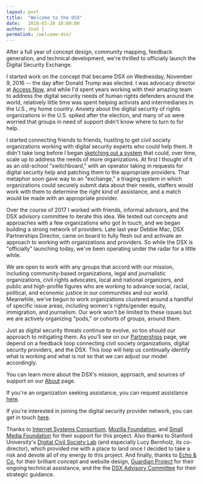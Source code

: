 ```yaml
---
layout: post
title:  "Welcome to the DSX"
date:   2018-03-20 10:00:00
author: Josh |
permalink: /welcome-dsx/
---
```


After a full year of concept design, community mapping, feedback generation, and technical development, we're thrilled to officially launch the Digital Security Exchange.

I started work on the concept that became DSX on Wednesday, November 9, 2016 -- the day after Donald Trump was elected. I was advocacy director at [Access Now](https://accessnow.org), and while I'd spent years working with their amazing team to address the digital security needs of human rights defenders around the world, relatively little time was spent helping activists and intermediaries in the U.S., my home country. Anxiety about the digital security of rights organizations in the U.S. spiked after the election, and many of us were worried that groups in need of support didn't know where to turn to for help.

I started connecting friends to friends, hustling to get civil society organizations working with digital security experts who could help them. It didn't take long before I began [sketching out a system](https://medium.com/@levjoy/building-a-digital-security-exchange-d392ad2f4982) that could, over time, scale up to address the needs of more organizations. At first I thought of it as an old-school "switchboard," with an operator taking in requests for digital security help and patching them to the appropriate providers. That metaphor soon gave way to an "exchange," a triaging system in which organizations could securely submit data about their needs, staffers would work with them to determine the right kind of assistance, and a match would be made with an appropriate provider.

Over the course of 2017 I worked with friends, informal advisors, and the DSX advisory committee to iterate this idea. We tested out concepts and approaches with a few organizations who got in touch, and we began building a strong network of providers. Late last year Debbie Mac, DSX Partnerships Director, came on board to fully flesh out and activate an approach to working with organizations and providers. So while the DSX is "officially" launching today, we've been operating under the radar for a little while.

We are open to work with any groups that accord with our mission, including community-based organizations, legal and journalistic organizations, civil rights advocates, local and national organizers, and public and high-profile figures who are working to advance social, racial, political, and economic justice in our communities and our world. Meanwhile, we've begun to work organizations clustered around a handful of specific issue areas, including women's rights/gender equity, immigration, and journalism. Our work won't be limited to these issues but we are actively organizing "pods," or cohorts of groups, around them.

Just as digital security threats continue to evolve, so too should our approach to mitigating them. As you'll see on our [Partnerships](/partnerships) page, we depend on a feedback loop connecting civil society organizations, digital security providers, and the DSX. This loop will help us continually identify what is working and what is not so that we can adjust our model accordingly.

You can learn more about the DSX's mission, approach, and sources of support on our [About](/about) page.

If you're an organization seeking assistance, you can request assistance [here](https://digitalsecurityexchange.org/request-assistance/).

If you're interested in joining the digital security provider network, you can get in touch [here](https://staging.digitalsecurityexchange.org/become-a-provider/).

Thanks to [Internet Systems Consortium](https://isc.org), [Mozilla Foundation](https://mozilla.com), and [Small Media Foundation](http://smallmedia.org.uk/) for their support for this project. Also thanks to Stanford University's [Digital Civil Society Lab](https://pacscenter.stanford.edu/research/digital-civil-society-lab/) (and especially Lucy Bernholz, its co-director), which provided me with a place to land once I decided to take a risk and devote all of my energy to this project. And finally, thanks to [Echo & Co.](https://echo.co) for their brilliant concept and website design, [Guardian Project](https://guardianproject.info) for their ongoing technical assistance, and the the [DSX Advisory Committee](/about/#who) for their strategic guidance.
